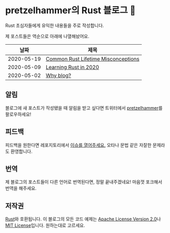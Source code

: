 # pretzelhammer의 Rust 블로그 🦀

Rust 초심자들에게 유익한 내용들을 주로 작성합니다.

제 포스트들은 역순으로 아래에 나열해놨어요.

| 날짜 | 제목 |
|-|-|
| 2020-05-19 | [Common Rust Lifetime Misconceptions](./posts/common-rust-lifetime-misconceptions.md) |
| 2020-05-09 | [Learning Rust in 2020](./posts/learning-rust-in-2020.md) |
| 2020-05-02 | [Why blog?](./posts/why-blog.md) |

## 알림

블로그에 새 포스트가 작성됐을 때 알림을 받고 싶다면 트위터에서 [pretzelhammer](https://twitter.com/pretzelhammer)를 팔로우하세요!

## 피드백

피드백을 원한다면 레포지토리에서 [이슈를 열어주세요.](https://github.com/pretzelhammer/rust-blog/issues/new)
오타나 문법 같은 자잘한 문제라도 환영합니다.

## 번역

제 블로그의 포스트들이 다른 언어로 번역된다면, 정말 끝내주겠네요!
마음껏 포크해서 번역을 해주세요.


## 저작권

[Rust](https://github.com/rust-lang/rust)와 호환됩니다. 이 블로그의 모든 코드 예제는 [Apache License Version 2.0](./license-apache)나 [MIT License](./license-mit)입니다. 원하는대로 고르세요.
